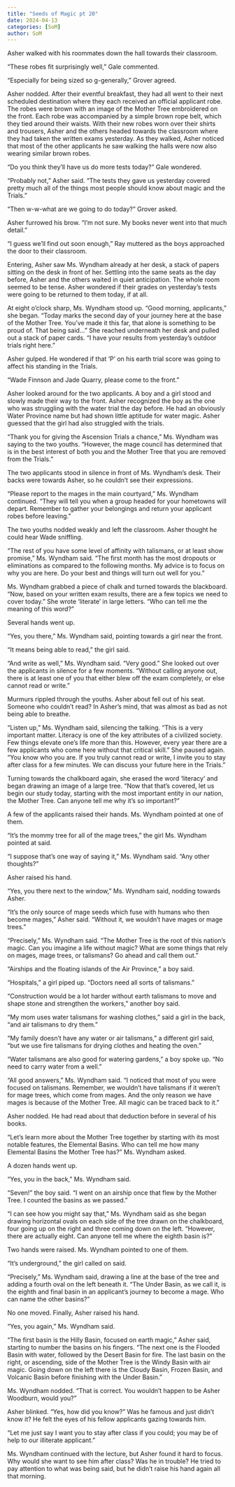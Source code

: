 ```yaml
---
title: "Seeds of Magic pt 20"
date: 2024-04-13
categories: [SoM]
author: SoM
---
```


Asher walked with his roommates down the hall towards their classroom.

“These robes fit surprisingly well,” Gale commented.

“Especially for being sized so g-generally,” Grover agreed.

Asher nodded. After their eventful breakfast, they had all went to their next scheduled destination where they each received an official applicant robe. The robes were brown with an image of the Mother Tree embroidered on the front. Each robe was accompanied by a simple brown rope belt, which they tied around their waists. With their new robes worn over their shirts and trousers, Asher and the others headed towards the classroom where they had taken the written exams yesterday. As they walked, Asher noticed that most of the other applicants he saw walking the halls were now also wearing similar brown robes.

“Do you think they’ll have us do more tests today?” Gale wondered.

“Probably not,” Asher said. “The tests they gave us yesterday covered pretty much all of the things most people should know about magic and the Trials.”

“Then w-w-what are we going to do today?” Grover asked.

Asher furrowed his brow. “I’m not sure. My books never went into that much detail.”

“I guess we’ll find out soon enough,” Ray muttered as the boys approached the door to their classroom.

Entering, Asher saw Ms. Wyndham already at her desk, a stack of papers sitting on the desk in front of her. Settling into the same seats as the day before, Asher and the others waited in quiet anticipation. The whole room seemed to be tense. Asher wondered if their grades on yesterday’s tests were going to be returned to them today, if at all.

At eight o’clock sharp, Ms. Wyndham stood up. “Good morning, applicants,” she began. “Today marks the second day of your journey here at the base of the Mother Tree. You’ve made it this far, that alone is something to be proud of. That being said…” She reached underneath her desk and pulled out a stack of paper cards. “I have your results from yesterday’s outdoor trials right here.”

Asher gulped. He wondered if that ‘P’ on his earth trial score was going to affect his standing in the Trials.

“Wade Finnson and Jade Quarry, please come to the front.”

Asher looked around for the two applicants. A boy and a girl stood and slowly made their way to the front. Asher recognized the boy as the one who was struggling with the water trial the day before. He had an obviously Water Province name but had shown little aptitude for water magic. Asher guessed that the girl had also struggled with the trials.

“Thank you for giving the Ascension Trials a chance,” Ms. Wyndham was saying to the two youths. “However, the mage council has determined that is in the best interest of both you and the Mother Tree that you are removed from the Trials.”

The two applicants stood in silence in front of Ms. Wyndham’s desk. Their backs were towards Asher, so he couldn’t see their expressions.

“Please report to the mages in the main courtyard,” Ms. Wyndham continued. “They will tell you when a group headed for your hometowns will depart. Remember to gather your belongings and return your applicant robes before leaving.”

The two youths nodded weakly and left the classroom. Asher thought he could hear Wade sniffling.

“The rest of you have some level of affinity with talismans, or at least show promise,” Ms. Wyndham said. “The first month has the most dropouts or eliminations as compared to the following months. My advice is to focus on why you are here. Do your best and things will turn out well for you.”

Ms. Wyndham grabbed a piece of chalk and turned towards the blackboard. “Now, based on your written exam results, there are a few topics we need to cover today.” She wrote ‘literate’ in large letters. “Who can tell me the meaning of this word?”

Several hands went up.

“Yes, you there,” Ms. Wyndham said, pointing towards a girl near the front.

“It means being able to read,” the girl said.

“And write as well,” Ms. Wyndham said. “Very good.” She looked out over the applicants in silence for a few moments. “Without calling anyone out, there is at least one of you that either blew off the exam completely, or else cannot read or write.”

Murmurs rippled through the youths. Asher about fell out of his seat. Someone who couldn’t read? In Asher’s mind, that was almost as bad as not being able to breathe.

“Listen up,” Ms. Wyndham said, silencing the talking. “This is a very important matter. Literacy is one of the key attributes of a civilized society. Few things elevate one’s life more than this. However, every year there are a few applicants who come here without that critical skill.” She paused again. “You know who you are. If you truly cannot read or write, I invite you to stay after class for a few minutes. We can discuss your future here in the Trials.”

Turning towards the chalkboard again, she erased the word ‘literacy’ and began drawing an image of a large tree. “Now that that’s covered, let us begin our study today, starting with the most important entity in our nation, the Mother Tree. Can anyone tell me why it’s so important?”

A few of the applicants raised their hands. Ms. Wyndham pointed at one of them.

“It’s the mommy tree for all of the mage trees,” the girl Ms. Wyndham pointed at said.

“I suppose that’s one way of saying it,” Ms. Wyndham said. “Any other thoughts?”

Asher raised his hand.

“Yes, you there next to the window,” Ms. Wyndham said, nodding towards Asher.

“It’s the only source of mage seeds which fuse with humans who then become mages,” Asher said. “Without it, we wouldn’t have mages or mage trees.”

“Precisely,” Ms. Wyndham said. “The Mother Tree is the root of this nation’s magic. Can you imagine a life without magic? What are some things that rely on mages, mage trees, or talismans? Go ahead and call them out.”

“Airships and the floating islands of the Air Province,” a boy said.

“Hospitals,” a girl piped up. “Doctors need all sorts of talismans.”

“Construction would be a lot harder without earth talismans to move and shape stone and strengthen the workers,” another boy said.

“My mom uses water talismans for washing clothes,” said a girl in the back, “and air talismans to dry them.”

“My family doesn’t have any water or air talismans,” a different girl said, “but we use fire talismans for drying clothes and heating the oven.”

“Water talismans are also good for watering gardens,” a boy spoke up. “No need to carry water from a well.”

“All good answers,” Ms. Wyndham said. “I noticed that most of you were focused on talismans. Remember, we wouldn’t have talismans if it weren’t for mage trees, which come from mages. And the only reason we have mages is because of the Mother Tree. All magic can be traced back to it.”

Asher nodded. He had read about that deduction before in several of his books.

“Let’s learn more about the Mother Tree together by starting with its most notable features, the Elemental Basins. Who can tell me how many Elemental Basins the Mother Tree has?” Ms. Wyndham asked.

A dozen hands went up.

“Yes, you in the back,” Ms. Wyndham said.

“Seven!” the boy said. “I went on an airship once that flew by the Mother Tree. I counted the basins as we passed.”

“I can see how you might say that,” Ms. Wyndham said as she began drawing horizontal ovals on each side of the tree drawn on the chalkboard, four going up on the right and three coming down on the left. “However, there are actually eight. Can anyone tell me where the eighth basin is?”

Two hands were raised. Ms. Wyndham pointed to one of them.

“It’s underground,” the girl called on said.

“Precisely,” Ms. Wyndham said, drawing a line at the base of the tree and adding a fourth oval on the left beneath it. “The Under Basin, as we call it, is the eighth and final basin in an applicant’s journey to become a mage. Who can name the other basins?”

No one moved. Finally, Asher raised his hand.

“Yes, you again,” Ms. Wyndham said.

“The first basin is the Hilly Basin, focused on earth magic,” Asher said, starting to number the basins on his fingers. “The next one is the Flooded Basin with water, followed by the Desert Basin for fire. The last basin on the right, or ascending, side of the Mother Tree is the Windy Basin with air magic. Going down on the left there is the Cloudy Basin, Frozen Basin, and Volcanic Basin before finishing with the Under Basin.”

Ms. Wyndham nodded. “That is correct. You wouldn’t happen to be Asher Woodburn, would you?”

Asher blinked. “Yes, how did you know?” Was he famous and just didn’t know it? He felt the eyes of his fellow applicants gazing towards him.

“Let me just say I want you to stay after class if you could; you may be of help to our illiterate applicant.”

Ms. Wyndham continued with the lecture, but Asher found it hard to focus. Why would she want to see him after class? Was he in trouble? He tried to pay attention to what was being said, but he didn’t raise his hand again all that morning.
